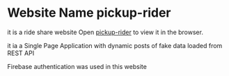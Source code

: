 # Website Name pickup-rider

it is a ride share website
Open [pickup-rider](https://picup-rider.web.app/) to view it in the browser.


it ia a Single Page Application with dynamic posts of fake data loaded from REST API

Firebase authentication was used in this website





